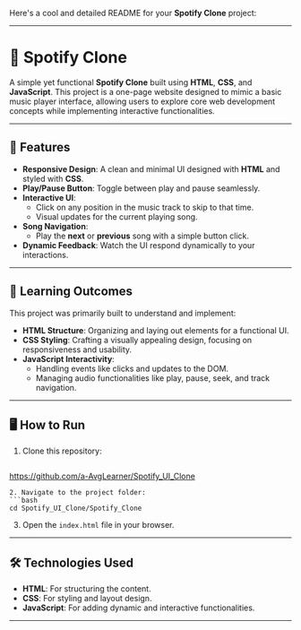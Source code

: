 Here's a cool and detailed README for your **Spotify Clone** project:

---

# 🎵 Spotify Clone

A simple yet functional **Spotify Clone** built using **HTML**, **CSS**, and **JavaScript**. This project is a one-page website designed to mimic a basic music player interface, allowing users to explore core web development concepts while implementing interactive functionalities.

---

## 🚀 Features

- **Responsive Design**: A clean and minimal UI designed with **HTML** and styled with **CSS**.
- **Play/Pause Button**: Toggle between play and pause seamlessly.
- **Interactive UI**:
  - Click on any position in the music track to skip to that time.
  - Visual updates for the current playing song.
- **Song Navigation**:
  - Play the **next** or **previous** song with a simple button click.
- **Dynamic Feedback**: Watch the UI respond dynamically to your interactions.

---

## 🌟 Learning Outcomes

This project was primarily built to understand and implement:
- **HTML Structure**: Organizing and laying out elements for a functional UI.
- **CSS Styling**: Crafting a visually appealing design, focusing on responsiveness and usability.
- **JavaScript Interactivity**: 
  - Handling events like clicks and updates to the DOM.
  - Managing audio functionalities like play, pause, seek, and track navigation.

---

## 🖥️ How to Run

1. Clone this repository:
   ```bash
  https://github.com/a-AvgLearner/Spotify_UI_Clone
   ```
2. Navigate to the project folder:
   ```bash
   cd Spotify_UI_Clone/Spotify_Clone
   ```
3. Open the `index.html` file in your browser.

---

## 🛠️ Technologies Used

- **HTML**: For structuring the content.
- **CSS**: For styling and layout design.
- **JavaScript**: For adding dynamic and interactive functionalities.

---

